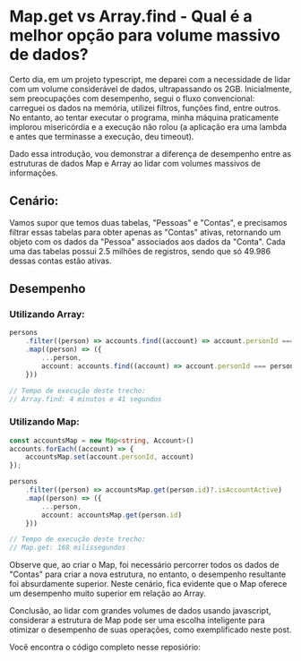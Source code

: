 # Map.get vs Array.find - Qual é a melhor opção para volume massivo de dados?

Certo dia, em um projeto typescript, me deparei com a necessidade de lidar com um volume considerável de dados, ultrapassando os 2GB. Inicialmente, sem preocupações com desempenho, segui o fluxo convencional: carreguei os dados na memória, utilizei filtros, funções find, entre outros. No entanto, ao tentar executar o programa, minha máquina praticamente implorou misericórdia e a execução não rolou (a aplicação era uma lambda e antes que terminasse a execução, deu timeout).

Dado essa introdução, vou demonstrar a diferença de desempenho entre as estruturas de dados Map e Array ao lidar com volumes massivos de informações.

## Cenário:
Vamos supor que temos duas tabelas, "Pessoas" e "Contas", e precisamos filtrar essas tabelas para obter apenas as "Contas" ativas, retornando um objeto com os dados da "Pessoa" associados aos dados da "Conta". Cada uma das tabelas possui 2.5 milhões de registros, sendo que só 49.986 dessas contas estão ativas.

## Desempenho
### Utilizando Array:
```typescript
persons
    .filter((person) => accounts.find((account) => account.personId === person.id).isAccountActive)
    .map((person) => ({
        ...person,
        account: accounts.find((account) => account.personId === person.id)
    }))

// Tempo de execução deste trecho:
// Array.find: 4 minutos e 41 segundos
```

### Utilizando Map:
```typescript
const accountsMap = new Map<string, Account>()
accounts.forEach((account) => {
    accountsMap.set(account.personId, account)
});

persons
    .filter((person) => accountsMap.get(person.id)?.isAccountActive)
    .map((person) => ({
        ...person,
        account: accountsMap.get(person.id)
    }))

// Tempo de execução deste trecho:
// Map.get: 168 milissegundos
```

Observe que, ao criar o Map, foi necessário percorrer todos os dados de "Contas" para criar a nova estrutura, no entanto, o desempenho resultante foi absurdamente superior. Neste cenário, fica evidente que o Map oferece um desempenho muito superior em relação ao Array.

Conclusão, ao lidar com grandes volumes de dados usando javascript, considerar a estrutura de Map pode ser uma escolha inteligente para otimizar o desempenho de suas operações, como exemplificado neste post.


Você encontra o código completo nesse reposiório:





